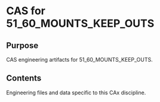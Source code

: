 # CAS for 51_60_MOUNTS_KEEP_OUTS

## Purpose
CAS engineering artifacts for 51_60_MOUNTS_KEEP_OUTS.

## Contents
Engineering files and data specific to this CAx discipline.
